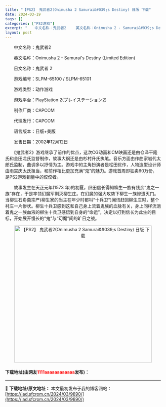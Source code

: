```yaml
---
title: "【PS2】 鬼武者2(Onimusha 2 Samurai&#039;s Destiny) 日版 下载"
date: 2024-03-19
tags: []
categories: ["PS2游戏"]
excerpt: "　　中文名称：鬼武者2 　　英文名称：Onimusha 2 - Samurai&#039;s Destiny (Limited Edition) 　　日文名称：鬼武者 2 　　游戏编号：SLPM-65100 / SLPM-65101 　　游戏类型：动作游戏 　　游戏平台：PlayStation 2(プ&hellip;"
layout: post
---
```


 <p>　　中文名称：鬼武者2</p> <p>　　英文名称：Onimusha 2 - Samurai&#39;s Destiny (Limited Edition)</p> <p>　　日文名称：鬼武者 2</p> <p>　　游戏编号：SLPM-65100 / SLPM-65101</p> <p>　　游戏类型：动作游戏</p> <p>　　游戏平台：PlayStation 2(プレイステーション2)</p> <p>　　制作厂商：CAPCOM</p> <p>　　代理发行：CAPCOM</p> <p>　　语言版本：日版+美版</p> <p>　　发售日期：2002年12月12日</p> <p>　　《鬼武者2》游戏继承了前作的优点，这次CG动画和CM映画还是由仓泽干隆氏和金田龙氏监督制作，故事大纲还是由杉村升氏执笔。音乐方面由作曲家岩代太郎氏监制，曲调多以抒情为主。游戏中的主角扮演者是松田优作，人物造型设计师由雨宫庆太氏担当，和前作相比更加充满&ldquo;鬼&rdquo;的魅力。游戏首周即狂卖60万份，是PS2游戏销量中的佼佼者。</p> <p>　　故事发生在天正元年(1573 年)的初夏，织田信长得知柳生一族有残余&ldquo;鬼之一族&rdquo;存在，于是率领幻魔军剿灭柳生庄。在幻魔的强大攻势下柳生一族惨遭灭门。当柳生石舟斋宗严(柳生家的当主在年少时都叫&ldquo;十兵卫&rdquo;)闻讯赶回柳生庄时，整个村庄一片惨状。柳生十兵卫感到这和自己身上流着鬼族的血脉有关，身上同样流淌着鬼之一族血液的柳生十兵卫感悟到自身的&ldquo;命运&rdquo;，决定以打到信长为此生的目标，开始展开慢长的&ldquo;鬼&rdquo;与&ldquo;幻魔&rdquo;间的旷日之战。</p> <p align="center"><img align="" border="0" src="https://lad.sfcrom.cn/wp-content/uploads/2024/03/20240319_65f99840d13e9.jpg" width="444" alt="【PS2】 鬼武者2(Onimusha 2 Samurai&amp;#039;s Destiny) 日版 下载" /></p> <p><h4>下载地址(由网友<font color="red">1111aaaaaaaaaaaa</font>发布)：</h4></p> 

---
📖 **下载地址/原文地址：** 本文最初发布于我的博客网站：[https://lad.sfcrom.cn/2024/03/9890/](https://lad.sfcrom.cn/2024/03/9890/)
